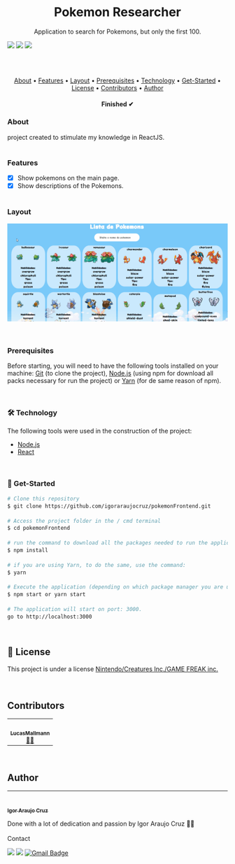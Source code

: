 <h1 align="center">Pokemon Researcher</h1>
<p align="center">
Application to search for Pokemons, but only the first 100.</p>


<img src="https://img.shields.io/github/issues/igoraraujocruz/pokemonFrontend" /> <img src="https://img.shields.io/github/forks/igoraraujocruz/pokemonFrontend" /> <img src="https://img.shields.io/github/stars/igoraraujocruz/pokemonFrontend" />

</br></br>


<p align="center">
 <a href="#about">About</a> •
 <a href="#features">Features</a> •
 <a href="#layout">Layout</a> • 
 <a href="#prerequisites">Prerequisites</a> • 
 <a href="#-technology">Technology</a> • 
 <a href="#-get-started">Get-Started</a> • 
 <a href="#-license">License</a> •
 <a href="#contributors">Contributors</a> • 
 <a href="#author">Author</a>
 
</p>

<h4 align="center">
    Finished ✔
</h4>

### About

project created to stimulate my knowledge in ReactJS.
</br></br>

### Features

- [x] Show pokemons on the main page.
- [x] Show descriptions of the Pokemons.
</br></br>

### Layout

![Exemple](github/applicationExample.gif)
</br>

</br>

### Prerequisites

Before starting, you will need to have the following tools installed on your machine:
[Git](https://git-scm.com) (to clone the project), [Node.js](https://nodejs.org/en/) (using npm for download all packs necessary for run the project) or [Yarn](https://yarnpkg.com/getting-started/install) (for de same reason of npm).

</br>

### 🛠 Technology

The following tools were used in the construction of the project:

- [Node.js](https://nodejs.org/en/)
- [React](https://pt-br.reactjs.org/)

</br>

### 🎲 Get-Started

```bash
# Clone this repository
$ git clone https://github.com/igoraraujocruz/pokemonFrontend.git

# Access the project folder in the / cmd terminal
$ cd pokemonFrontend

# run the command to download all the packages needed to run the application.
$ npm install

# if you are using Yarn, to do the same, use the command:
$ yarn

# Execute the application (depending on which package manager you are using)
$ npm start or yarn start 

# The application will start on port: 3000.
go to http://localhost:3000
```
</br>


## 📝 License

This project is under a license [Nintendo/Creatures Inc./GAME FREAK inc.](./LICENSE)
</br></br></br>

## Contributors

<table>
  <tr>
    <td align="center"><a href="https://github.com/LucasMallmann"><img style="border-radius: 50%;" src="https://avatars.githubusercontent.com/u/23031413?s=400&u=2fedc0c40df64605c4c3fa3c12fc80a164fb0d67&v=4" width="100px;" alt=""/><br /><sub><b>LucasMallmann</b></sub></a><br /><a href="https://github.com/LucasMallmann" title="LucasMallmann">👨‍🚀</a></td>
    </tr>
</table>

</br>

## Author
---

<a href="https://github.com/igoraraujocruz/">
 <img style="border-radius: 50%;" src="https://avatars.githubusercontent.com/u/67648421?s=460&u=649a2c0657c58ce0525ae98eecb9f2ef87b28da1&v=4" width="100px;" alt=""/>
 <br />
 <sub><b>Igor Araujo Cruz</b></sub></a> <a href="https://www.linkedin.com/in/igor-araujo-cruz-84a89111b/" title="Linkedin"></a>


Done with a lot of dedication and passion by Igor Araujo Cruz 👋🏽 
</br></br>
Contact

[<img src="https://img.shields.io/badge/linkedin-%230077B5.svg?&style=for-the-badge&logo=linkedin&logoColor=white" />](https://www.linkedin.com/in/igor-araujo-cruz-84a89111b/)
[<img src = "https://img.shields.io/badge/instagram-%23E4405F.svg?&style=for-the-badge&logo=instagram&logoColor=white">](https://www.instagram.com/igoraraujocruzz/)
[![Gmail Badge](https://img.shields.io/badge/-Gmail-c14438?style=for-the-badge&logo=Gmail&logoColor=white&link=mailto:seu_email)](mailto:igoraraujocruzz@gmail.com)